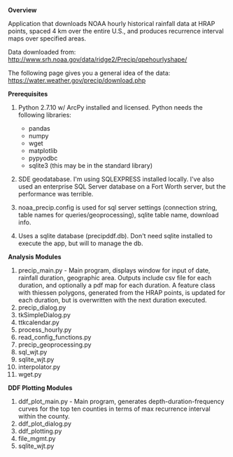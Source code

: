 <b>Overview</b>

Application that downloads NOAA hourly historical rainfall data at HRAP points, spaced 4 km over the entire U.S., and produces recurrence interval maps over specified areas.

Data downloaded from: http://www.srh.noaa.gov/data/ridge2/Precip/qpehourlyshape/

The following page gives you a general idea of the data: https://water.weather.gov/precip/download.php

<b>Prerequisites</b>

1. Python 2.7.10 w/ ArcPy installed and licensed. Python needs the following libraries:
   * pandas
   * numpy
   * wget
   * matplotlib
   * pypyodbc
   * sqlite3 (this may be in the standard library)

2. SDE geodatabase. I'm using SQLEXPRESS installed locally. I've also used an enterprise SQL Server database on a Fort Worth server, but the performance was terrible.

3. noaa_precip.config is used for sql server settings (connection string, table names for queries/geoprocessing), sqlite table name, download info.

4. Uses a sqlite database (precipddf.db). Don't need sqlite installed to execute the app, but will to manage the db.

<b>Analysis Modules</b>

1.  precip_main.py - Main program, displays window for input of date, rainfall duration, geographic area. Outputs include csv file for each duration, and optionally a pdf map for each duration. A feature class with thiessen polygons, generated from the HRAP points, is updated for each duration, but is overwritten with the next duration executed. 
2.  precip_dialog.py
3.  tkSimpleDialog.py
4.  ttkcalendar.py
5.  process_hourly.py
6.  read_config_functions.py
7.  precip_geoprocessing.py
8.  sql_wjt.py
9.  sqlite_wjt.py
10. interpolator.py
11. wget.py
         
<b>DDF Plotting Modules</b>
   
1. ddf_plot_main.py - Main program, generates depth-duration-frequency curves for the top ten counties in terms of max recurrence interval within the county.
2. ddf_plot_dialog.py
3. ddf_plotting.py
4. file_mgmt.py
5. sqlite_wjt.py
